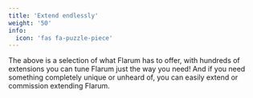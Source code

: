 ```yaml
---
title: 'Extend endlessly'
weight: '50'
info:
  icon: 'fas fa-puzzle-piece'
---
```


The above is a selection of what Flarum has to offer, with hundreds of extensions you can tune Flarum just the way you need! And if you need something completely unique or unheard of, you can easily extend or commission extending Flarum.

<!--more-->
